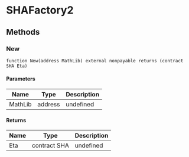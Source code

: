 # SHAFactory2









## Methods

### New

```solidity
function New(address MathLib) external nonpayable returns (contract SHA Eta)
```





#### Parameters

| Name | Type | Description |
|---|---|---|
| MathLib | address | undefined |

#### Returns

| Name | Type | Description |
|---|---|---|
| Eta | contract SHA | undefined |




